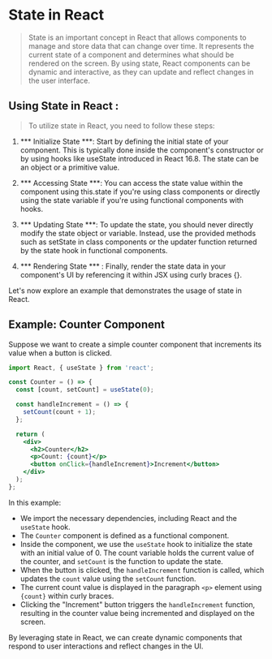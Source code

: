 # State in React
> State is an important concept in React that allows components to manage and store data that can change over time. It represents the current state of a component and determines what should be rendered on the screen. By using state, React components can be dynamic and interactive, as they can update and reflect changes in the user interface.

## Using State in React :
> To utilize state in React, you need to follow these steps:

1. *** Initialize State ***: Start by defining the initial state of your component. This is typically done inside the component's constructor or by using hooks like useState introduced in React 16.8. The state can be an object or a primitive value.

2. *** Accessing State ***: You can access the state value within the component using this.state if you're using class components or directly using the state variable if you're using functional components with hooks.

3. *** Updating State ***: To update the state, you should never directly modify the state object or variable. Instead, use the provided methods such as setState in class components or the updater function returned by the state hook in functional components.

4. *** Rendering State *** : Finally, render the state data in your component's UI by referencing it within JSX using curly braces {}.

Let's now explore an example that demonstrates the usage of state in React.

## Example: Counter Component

Suppose we want to create a simple counter component that increments its value when a button is clicked.

```jsx
import React, { useState } from 'react';

const Counter = () => {
  const [count, setCount] = useState(0);

  const handleIncrement = () => {
    setCount(count + 1);
  };

  return (
    <div>
      <h2>Counter</h2>
      <p>Count: {count}</p>
      <button onClick={handleIncrement}>Increment</button>
    </div>
  );
};
```

In this example:

* We import the necessary dependencies, including React and the `useState` hook.
* The `Counter` component is defined as a functional component.
* Inside the component, we use the `useState` hook to initialize the state with an initial value of 0. The count variable holds the current value of the counter, and `setCount` is the function to update the state.
* When the button is clicked, the `handleIncrement` function is called, which updates the `count` value using the `setCount` function.
* The current count value is displayed in the paragraph `<p>` element using `{count}` within curly braces.
* Clicking the "Increment" button triggers the `handleIncrement` function, resulting in the counter value being incremented and displayed on the screen.

By leveraging state in React, we can create dynamic components that respond to user interactions and reflect changes in the UI.